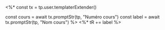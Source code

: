 <%*
const tx = tp.user.templaterExtender()

const cours = await tx.promptStr(tp, "Numéro cours")
const label = await tx.promptStr(tp, "Nom cours")
%>
<span class="chip cours-<%* tR += cours %>  "><%* tR += label %>  </span>
